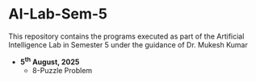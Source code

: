 # AI-Lab-Sem-5

This repository contains the programs executed as part of the Artificial Intelligence Lab in Semester 5 under the guidance of Dr. Mukesh Kumar

- **5<sup>th</sup> August, 2025**
  - 8-Puzzle Problem
